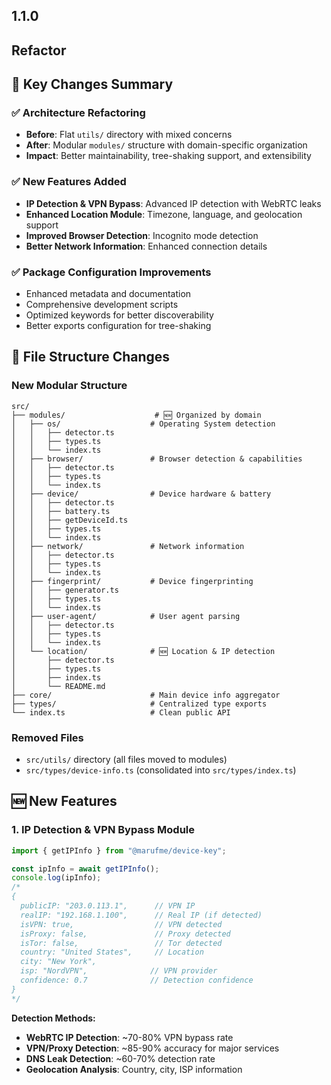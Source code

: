 ## 1.1.0

## Refactor

## 🎯 **Key Changes Summary**

### ✅ **Architecture Refactoring**

- **Before**: Flat `utils/` directory with mixed concerns
- **After**: Modular `modules/` structure with domain-specific organization
- **Impact**: Better maintainability, tree-shaking support, and extensibility

### ✅ **New Features Added**

- **IP Detection & VPN Bypass**: Advanced IP detection with WebRTC leaks
- **Enhanced Location Module**: Timezone, language, and geolocation support
- **Improved Browser Detection**: Incognito mode detection
- **Better Network Information**: Enhanced connection details

### ✅ **Package Configuration Improvements**

- Enhanced metadata and documentation
- Comprehensive development scripts
- Optimized keywords for better discoverability
- Better exports configuration for tree-shaking

## 📁 **File Structure Changes**

### **New Modular Structure**

```
src/
├── modules/                    # 🆕 Organized by domain
│   ├── os/                    # Operating System detection
│   │   ├── detector.ts
│   │   ├── types.ts
│   │   └── index.ts
│   ├── browser/               # Browser detection & capabilities
│   │   ├── detector.ts
│   │   ├── types.ts
│   │   └── index.ts
│   ├── device/                # Device hardware & battery
│   │   ├── detector.ts
│   │   ├── battery.ts
│   │   ├── getDeviceId.ts
│   │   ├── types.ts
│   │   └── index.ts
│   ├── network/               # Network information
│   │   ├── detector.ts
│   │   ├── types.ts
│   │   └── index.ts
│   ├── fingerprint/           # Device fingerprinting
│   │   ├── generator.ts
│   │   ├── types.ts
│   │   └── index.ts
│   ├── user-agent/            # User agent parsing
│   │   ├── detector.ts
│   │   ├── types.ts
│   │   └── index.ts
│   └── location/              # 🆕 Location & IP detection
│       ├── detector.ts
│       ├── types.ts
│       ├── index.ts
│       └── README.md
├── core/                      # Main device info aggregator
├── types/                     # Centralized type exports
└── index.ts                   # Clean public API
```

### **Removed Files**

- `src/utils/` directory (all files moved to modules)
- `src/types/device-info.ts` (consolidated into `src/types/index.ts`)

## 🆕 **New Features**

### **1. IP Detection & VPN Bypass Module**

```typescript
import { getIPInfo } from "@marufme/device-key";

const ipInfo = await getIPInfo();
console.log(ipInfo);
/*
{
  publicIP: "203.0.113.1",      // VPN IP
  realIP: "192.168.1.100",      // Real IP (if detected)
  isVPN: true,                  // VPN detected
  isProxy: false,               // Proxy detected
  isTor: false,                 // Tor detected
  country: "United States",     // Location
  city: "New York",
  isp: "NordVPN",              // VPN provider
  confidence: 0.7              // Detection confidence
}
*/
```

**Detection Methods:**

- **WebRTC IP Detection**: ~70-80% VPN bypass rate
- **VPN/Proxy Detection**: ~85-90% accuracy for major services
- **DNS Leak Detection**: ~60-70% detection rate
- **Geolocation Analysis**: Country, city, ISP information
